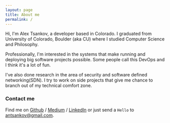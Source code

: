 ```yaml
---
layout: page
title: About me
permalink: /
---
```


Hi, I'm Alex Tsankov, a developer based in Colorado. I graduated from University of Colorado, Boulder (aka CU) where I studied Computer Science and Philosophy.

Professionally, I'm interested in the systems that make running and deploying big software projects possible. Some people call this DevOps and I think it's a lot of fun.

I've also done research in the area of security and software defined networking(SDN). I try to work on side projects that give me chance to branch out of my technical comfort zone.

### Contact me

Find me on [Github][github] / [Medium][medium] / [LinkedIn][linkedin] or just send a ```Hello``` to
[antsankov@gmail.com][email].


[linkedin]: https://www.linkedin.com/pub/alexander-tsankov/63/577/58b/
[github]: https://github.com/antsankov
[email]: mailto:antsankov@gmail.com
[medium]: https://medium.com/@antsankov
